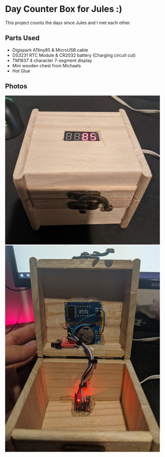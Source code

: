 # Day Counter Box for Jules :)
This project counts the days since Jules and I met each other.

## Parts Used
- Digispark ATtiny85 & MicroUSB cable
- DS3231 RTC Module & CR2032 battery (Charging circuit cut)
- TM1637 4 character 7-segment display
- Mini wooden chest from Michaels
- Hot Glue

## Photos
![](images/box_closed.png)
![](images/box_open.jpg)